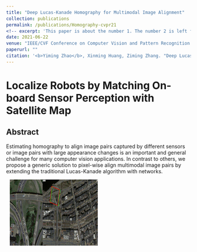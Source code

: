 ```yaml
---
title: "Deep Lucas-Kanade Homography for Multimodal Image Alignment"
collection: publications
permalink: /publications/Homography-cvpr21
<!-- excerpt: 'This paper is about the number 1. The number 2 is left for future work.' -->
date: 2021-06-22
venue: "IEEE/CVF Conference on Computer Vision and Pattern Recognition 2021"
paperurl: ""
citation: '<b>Yiming Zhao</b>, Xinming Huang, Ziming Zhang. "Deep Lucas-Kanade Homography for Multimodal Image Alignment". <i>CVPR</i>. 2021.'
---
```

# Localize Robots by Matching On-board Sensor Perception with Satellite Map

## Abstract
Estimating homography to align image pairs captured by different sensors or image pairs with large appearance changes is an important and general challenge for many computer vision applications. In contrast to others, we propose a generic solution to pixel-wise align multimodal image pairs by extending the traditional Lucas-Kanade algorithm with networks.

<img src="https://github.com/placeforyiming/placeforyiming.github.io/blob/master/images/geo_localization.gif?raw=true" alt="Figure" style="width: 240px; height: 180px;" hspace="10" align="left"/></a>
